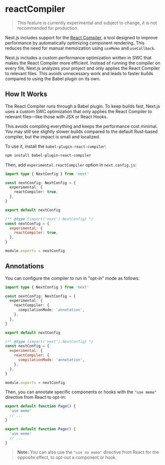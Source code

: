 # reactCompiler

> This feature is currently experimental and subject to change, it is not recommended for production.

Next.js includes support for the [React Compiler](https://react.dev/learn/react-compiler), a tool designed to improve performance by automatically optimizing component rendering. This reduces the need for manual memoization using `useMemo` and `useCallback`.

Next.js includes a custom performance optimization written in SWC that makes the React Compiler more efficient. Instead of running the compiler on every file, Next.js analyzes your project and only applies the React Compiler to relevant files. This avoids unnecessary work and leads to faster builds compared to using the Babel plugin on its own.

## How It Works

The React Compiler runs through a Babel plugin. To keep builds fast, Next.js uses a custom SWC optimization that only applies the React Compiler to relevant files—like those with JSX or React Hooks.

This avoids compiling everything and keeps the performance cost minimal. You may still see slightly slower builds compared to the default Rust-based compiler, but the impact is small and localized.

To use it, install the `babel-plugin-react-compiler`:

```bash filename="Terminal"
npm install babel-plugin-react-compiler
```

Then, add `experimental.reactCompiler` option in `next.config.js`:

```ts filename="next.config.ts" switcher
import type { NextConfig } from 'next'

const nextConfig: NextConfig = {
  experimental: {
    reactCompiler: true,
  },
}

export default nextConfig
```

```js filename="next.config.js" switcher
/** @type {import('next').NextConfig} */
const nextConfig = {
  experimental: {
    reactCompiler: true,
  },
}

module.exports = nextConfig
```

## Annotations

You can configure the compiler to run in "opt-in" mode as follows:

```ts filename="next.config.ts" switcher
import type { NextConfig } from 'next'

const nextConfig: NextConfig = {
  experimental: {
    reactCompiler: {
      compilationMode: 'annotation',
    },
  },
}

export default nextConfig
```

```js filename="next.config.js" switcher
/** @type {import('next').NextConfig} */
const nextConfig = {
  experimental: {
    reactCompiler: {
      compilationMode: 'annotation',
    },
  },
}

module.exports = nextConfig
```

Then, you can annotate specific components or hooks with the `"use memo"` directive from React to opt-in:

```ts filename="app/page.tsx" switcher
export default function Page() {
  'use memo'
  // ...
}
```

```js filename="app/page.js" switcher
export default function Page() {
  'use memo'
  // ...
}
```

> **Note:** You can also use the `"use no memo"` directive from React for the opposite effect, to opt-out a component or hook.
